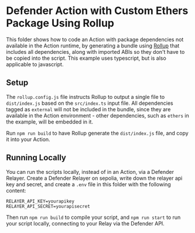 # Defender Action with Custom Ethers Package Using Rollup

This folder shows how to code an Action with package dependencies not available in the Action runtime, by generating a bundle using [Rollup](https://rollupjs.org/) that includes all dependencies, along with imported ABIs so they don't have to be copied into the script. This example uses typescript, but is also applicable to javascript.

## Setup

The `rollup.config.js` file instructs Rollup to output a single file to `dist/index.js` based on the `src/index.ts` input file. All dependencies tagged as `external` will not be included in the bundle, since they are available in the Action environment - other dependencies, such as `ethers` in the example, will be embedded in it.

Run `npm run build` to have Rollup generate the `dist/index.js` file, and copy it into your Action.

## Running Locally

You can run the scripts locally, instead of in an Action, via a Defender Relayer. Create a Defender Relayer on sepolia, write down the relayer api key and secret, and create a `.env` file in this folder with the following content:

```
RELAYER_API_KEY=yourapikey
RELAYER_API_SECRET=yourapisecret
```

Then run `npm run build` to compile your script, and `npm run start` to run your script locally, connecting to your Relay via the Defender API.
